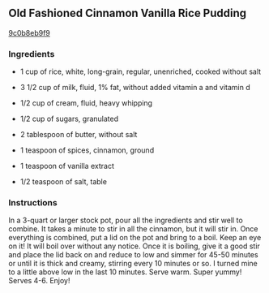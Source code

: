 ## Old Fashioned Cinnamon Vanilla Rice Pudding

[9c0b8eb9f9](http://tastykitchen.com/recipes/desserts/old-fashioned-cinnamon-vanilla-rice-pudding/)

### Ingredients

 - 1 cup of rice, white, long-grain, regular, unenriched, cooked without salt

 - 3 1/2 cup of milk, fluid, 1% fat, without added vitamin a and vitamin d

 - 1/2 cup of cream, fluid, heavy whipping

 - 1/2 cup of sugars, granulated

 - 2 tablespoon of butter, without salt

 - 1 teaspoon of spices, cinnamon, ground

 - 1 teaspoon of vanilla extract

 - 1/2 teaspoon of salt, table

### Instructions

In a 3-quart or larger stock pot, pour all the ingredients and stir well to combine. It takes a minute to stir in all the cinnamon, but it will stir in. Once everything is combined, put a lid on the pot and bring to a boil. Keep an eye on it! It will boil over without any notice. Once it is boiling, give it a good stir and place the lid back on and reduce to low and simmer for 45-50 minutes or until it is thick and creamy, stirring every 10 minutes or so. I turned mine to a little above low in the last 10 minutes. Serve warm. Super yummy! Serves 4-6. Enjoy!